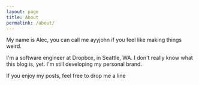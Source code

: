 ```yaml
---
layout: page
title: About
permalink: /about/
---
```


My name is Alec, you can call me ayyjohn if you feel like making things weird.

I'm a software engineer at Dropbox, in Seattle, WA.
I don't really know what this blog is, yet. I'm still developing my personal brand.

If you enjoy my posts, feel free to drop me a line